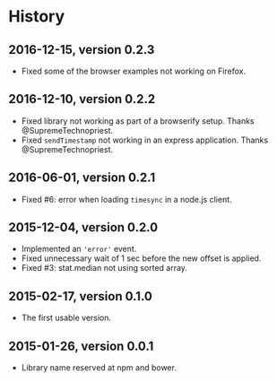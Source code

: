 # History

## 2016-12-15, version 0.2.3

- Fixed some of the browser examples not working on Firefox.


## 2016-12-10, version 0.2.2

- Fixed library not working as part of a browserify setup. Thanks @SupremeTechnopriest.
- Fixed `sendTimestamp` not working in an express application. Thanks @SupremeTechnopriest.


## 2016-06-01, version 0.2.1

- Fixed #6: error when loading `timesync` in a node.js client.


## 2015-12-04, version 0.2.0

- Implemented an `'error'` event.
- Fixed unnecessary wait of 1 sec before the new offset is applied.
- Fixed #3: stat.median not using sorted array.


## 2015-02-17, version 0.1.0

- The first usable version.


## 2015-01-26, version 0.0.1

- Library name reserved at npm and bower.

